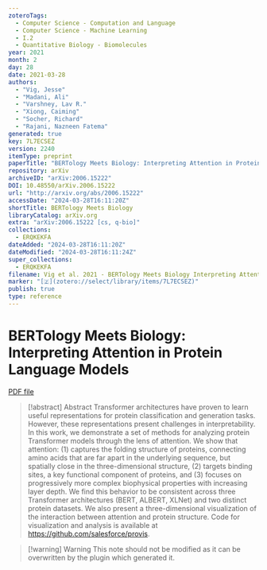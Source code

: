 ```yaml
---
zoteroTags:
  - Computer Science - Computation and Language
  - Computer Science - Machine Learning
  - I.2
  - Quantitative Biology - Biomolecules
year: 2021
month: 2
day: 28
date: 2021-03-28
authors:
  - "Vig, Jesse"
  - "Madani, Ali"
  - "Varshney, Lav R."
  - "Xiong, Caiming"
  - "Socher, Richard"
  - "Rajani, Nazneen Fatema"
generated: true
key: 7L7ECSEZ
version: 2240
itemType: preprint
paperTitle: "BERTology Meets Biology: Interpreting Attention in Protein Language Models"
repository: arXiv
archiveID: "arXiv:2006.15222"
DOI: 10.48550/arXiv.2006.15222
url: "http://arxiv.org/abs/2006.15222"
accessDate: "2024-03-28T16:11:20Z"
shortTitle: BERTology Meets Biology
libraryCatalog: arXiv.org
extra: "arXiv:2006.15222 [cs, q-bio]"
collections:
  - ERQKEKFA
dateAdded: "2024-03-28T16:11:20Z"
dateModified: "2024-03-28T16:11:24Z"
super_collections:
  - ERQKEKFA
filename: Vig et al. 2021 - BERTology Meets Biology Interpreting Attention in Protein Language Models.pdf
marker: "[🇿](zotero://select/library/items/7L7ECSEZ)"
publish: true
type: reference
---
```

# BERTology Meets Biology: Interpreting Attention in Protein Language Models

[PDF file](/Papers/PDFs/Vig%20et%20al.%202021%20-%20BERTology%20Meets%20Biology%20Interpreting%20Attention%20in%20Protein%20Language%20Models.pdf)

> [!abstract] Abstract
> Transformer architectures have proven to learn useful representations for protein classification and generation tasks. However, these representations present challenges in interpretability. In this work, we demonstrate a set of methods for analyzing protein Transformer models through the lens of attention. We show that attention: (1) captures the folding structure of proteins, connecting amino acids that are far apart in the underlying sequence, but spatially close in the three-dimensional structure, (2) targets binding sites, a key functional component of proteins, and (3) focuses on progressively more complex biophysical properties with increasing layer depth. We find this behavior to be consistent across three Transformer architectures (BERT, ALBERT, XLNet) and two distinct protein datasets. We also present a three-dimensional visualization of the interaction between attention and protein structure. Code for visualization and analysis is available at https://github.com/salesforce/provis.

>[!warning] Warning
> This note should not be modified as it can be overwritten by the plugin which generated it.

